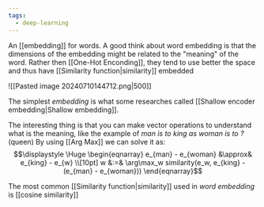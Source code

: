 ```yaml
---
tags:
  - deep-learning
---
```

An [[embedding]] for words. A good think about word embedding is that the dimensions of the embedding might be related to the "meaning" of the word. Rather then [[One-Hot Enconding]], they tend to use better the space and thus have [[Similarity function|similarity]] embedded

![[Pasted image 20240710144712.png|500]]

The simplest *embedding* is what some researches called [[Shallow encoder embedding|Shallow embedding]].

The interesting thing is that you can make vector operations to understand what is the meaning, like the example of *man is to king as woman is to ?* (queen) By using [[Arg Max]] we can solve it as:
$$\displaystyle \Huge \begin{eqnarray} 
e_{man} - e_{woman} &\approx& e_{king} - e_{w}
\\[10pt]
w &:=& \arg\max_w similarity(e_w, e_{king} - (e_{man} - e_{woman}))
\end{eqnarray}$$

The most common [[Similarity function|similarity]] used in *word embedding* is [[cosine similarity]]